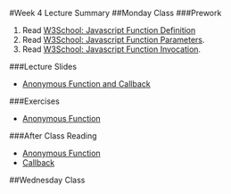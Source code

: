 #Week 4 Lecture Summary
##Monday Class
###Prework
1. Read [W3School: Javascript Function Definition](http://www.w3schools.com/js/js_function_definition.asp)
2. Read [W3School: Javascript Function Parameters](http://www.w3schools.com/js/js_function_parameters.asp). 
3. Read [W3School: Javascript Function Invocation](http://www.w3schools.com/js/js_function_invocation.asp). 

###Lecture Slides
- [Anonymous Function and Callback](https://drive.google.com/file/d/0BzsBD-G31f93cThkR080WWZwaUU/view)  
 

###Exercises
- [Anonymous Function](https://github.com/hackbrightacademy/pt-frontend-summer-2015/blob/master/week4/anonymous-function-exercise/Anonymous%20Function_Exercise)

###After Class Reading
- [Anonymous Function](http://helephant.com/2008/08/23/javascript-anonymous-functions/)
- [Callback](http://javascriptissexy.com/understand-javascript-callback-functions-and-use-them/)



##Wednesday Class
